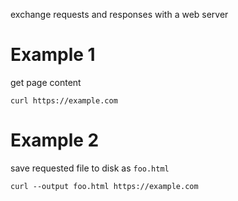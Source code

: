 exchange requests and responses with a web server

# Example 1
get page content
```
curl https://example.com
```

# Example 2
save requested file to disk as `foo.html`
```
curl --output foo.html https://example.com
```
